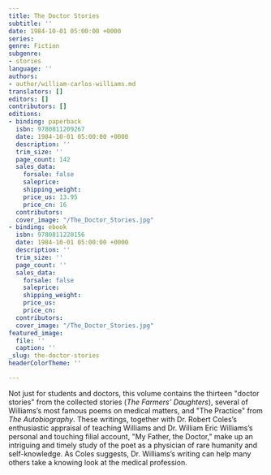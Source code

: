 ```yaml
---
title: The Doctor Stories
subtitle: ''
date: 1984-10-01 05:00:00 +0000
series: 
genre: Fiction
subgenre:
- stories
language: ''
authors:
- author/william-carlos-williams.md
translators: []
editors: []
contributors: []
editions:
- binding: paperback
  isbn: 9780811209267
  date: 1984-10-01 05:00:00 +0000
  description: ''
  trim_size: ''
  page_count: 142
  sales_data:
    forsale: false
    saleprice: 
    shipping_weight: 
    price_us: 13.95
    price_cn: 16
  contributors: 
  cover_image: "/The_Doctor_Stories.jpg"
- binding: ebook
  isbn: 9780811220156
  date: 1984-10-01 05:00:00 +0000
  description: ''
  trim_size: ''
  page_count: ''
  sales_data:
    forsale: false
    saleprice: 
    shipping_weight: 
    price_us: 
    price_cn: 
  contributors: 
  cover_image: "/The_Doctor_Stories.jpg"
featured_image:
  file: ''
  caption: ''
_slug: the-doctor-stories
headerColorTheme: ''

---
```

Not just for students and doctors, this volume contains the thirteen "doctor stories" from the collected stories (_The Farmers’ Daughters_), several of Williams’s most famous poems on medical matters, and "The Practice" from _The Autobiography_. These writings, together with Dr. Robert Coles’s enthusiastic appraisal of teaching Williams and Dr. William Eric Williams’s personal and touching filial account, "My Father, the Doctor," make up an intriguing and timely study of the poet as a physician of rare humanity and self-knowledge. As Coles suggests, Dr. Williams’s writing can help many others take a knowing look at the medical profession.